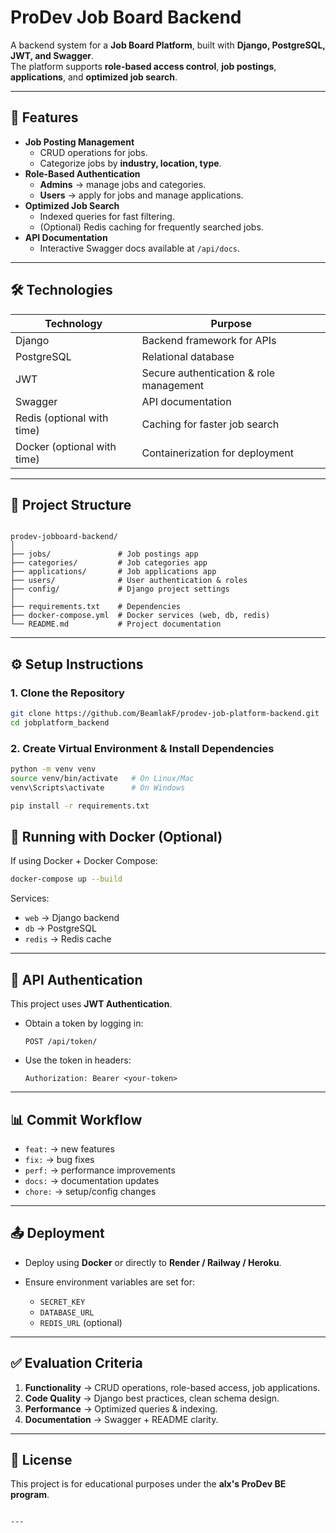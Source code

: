 # ProDev Job Board Backend

A backend system for a **Job Board Platform**, built with **Django, PostgreSQL, JWT, and Swagger**.  
The platform supports **role-based access control**, **job postings**, **applications**, and **optimized job search**.

---

## 🚀 Features
- **Job Posting Management**
  - CRUD operations for jobs.
  - Categorize jobs by **industry, location, type**.
- **Role-Based Authentication**
  - **Admins** → manage jobs and categories.
  - **Users** → apply for jobs and manage applications.
- **Optimized Job Search**
  - Indexed queries for fast filtering.
  - (Optional) Redis caching for frequently searched jobs.
- **API Documentation**
  - Interactive Swagger docs available at `/api/docs`.

---

## 🛠️ Technologies
| Technology   | Purpose                                  |
|--------------|------------------------------------------|
| Django       | Backend framework for APIs               |
| PostgreSQL   | Relational database                      |
| JWT          | Secure authentication & role management |
| Swagger      | API documentation                        |
| Redis (optional with time) | Caching for faster job search            |
| Docker (optional with time)| Containerization for deployment          |

---

## 📂 Project Structure
```

prodev-jobboard-backend/
│
├── jobs/               # Job postings app
├── categories/         # Job categories app
├── applications/       # Job applications app
├── users/              # User authentication & roles
├── config/             # Django project settings
│
├── requirements.txt    # Dependencies
├── docker-compose.yml  # Docker services (web, db, redis)
└── README.md           # Project documentation

````

---

## ⚙️ Setup Instructions

### 1. Clone the Repository
```bash
git clone https://github.com/BeamlakF/prodev-job-platform-backend.git
cd jobplatform_backend
````

### 2. Create Virtual Environment & Install Dependencies

```bash
python -m venv venv
source venv/bin/activate   # On Linux/Mac
venv\Scripts\activate      # On Windows

pip install -r requirements.txt
```

## 🐳 Running with Docker (Optional)

If using Docker + Docker Compose:

```bash
docker-compose up --build
```

Services:

* `web` → Django backend 
* `db` → PostgreSQL
* `redis` → Redis cache

---

## 🔑 API Authentication

This project uses **JWT Authentication**.

* Obtain a token by logging in:

  ```
  POST /api/token/
  ```
* Use the token in headers:

  ```
  Authorization: Bearer <your-token>
  ```

---


## 📊 Commit Workflow

* `feat:` → new features
* `fix:` → bug fixes
* `perf:` → performance improvements
* `docs:` → documentation updates
* `chore:` → setup/config changes

---

## 📤 Deployment

* Deploy using **Docker** or directly to **Render / Railway / Heroku**.
* Ensure environment variables are set for:

  * `SECRET_KEY`
  * `DATABASE_URL`
  * `REDIS_URL` (optional)

---

## ✅ Evaluation Criteria

1. **Functionality** → CRUD operations, role-based access, job applications.
2. **Code Quality** → Django best practices, clean schema design.
3. **Performance** → Optimized queries & indexing.
4. **Documentation** → Swagger + README clarity.

---

## 📄 License

This project is for educational purposes under the **alx's ProDev BE program**.

```

---


